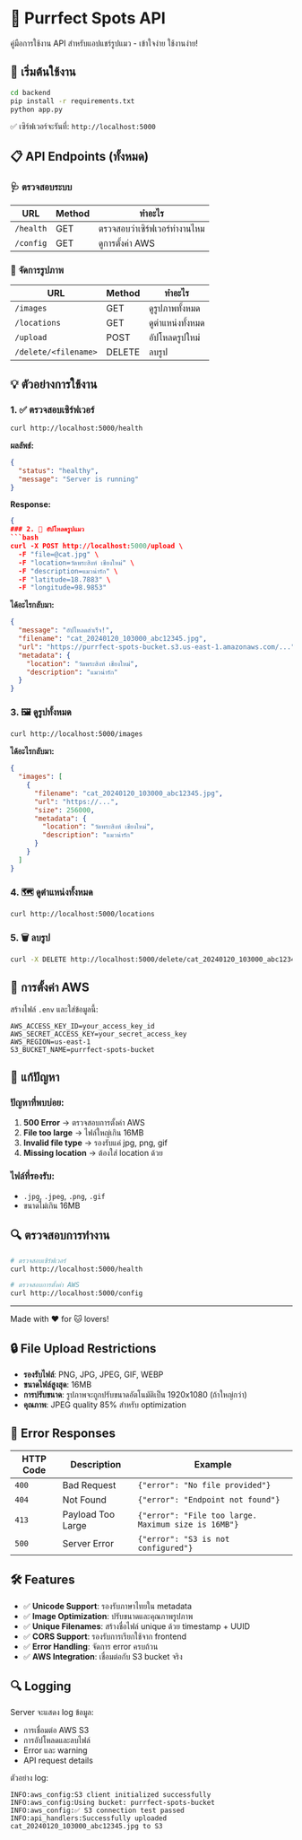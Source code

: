 # 🔌 Purrfect Spots API

คู่มือการใช้งาน API สำหรับแอปแชร์รูปแมว - เข้าใจง่าย ใช้งานง่าย!

## 🚀 เริ่มต้นใช้งาน

```bash
cd backend
pip install -r requirements.txt
python app.py
```

✅ เซิร์ฟเวอร์จะรันที่: `http://localhost:5000`

## 📋 API Endpoints (ทั้งหมด)

### 🩺 ตรวจสอบระบบ

| URL | Method | ทำอะไร |
|-----|--------|--------|
| `/health` | GET | ตรวจสอบว่าเซิร์ฟเวอร์ทำงานไหม |
| `/config` | GET | ดูการตั้งค่า AWS |

### 📸 จัดการรูปภาพ

| URL | Method | ทำอะไร |
|-----|--------|--------|
| `/images` | GET | ดูรูปภาพทั้งหมด |
| `/locations` | GET | ดูตำแหน่งทั้งหมด |
| `/upload` | POST | อัปโหลดรูปใหม่ |
| `/delete/<filename>` | DELETE | ลบรูป |

## 💡 ตัวอย่างการใช้งาน

### 1. ✅ ตรวจสอบเซิร์ฟเวอร์
```bash
curl http://localhost:5000/health
```

**ผลลัพธ์:**
```json
{
  "status": "healthy",
  "message": "Server is running"
}
```

**Response:**
```json
{
### 2. 📸 อัปโหลดรูปแมว
```bash
curl -X POST http://localhost:5000/upload \
  -F "file=@cat.jpg" \
  -F "location=วัดพระสิงห์ เชียงใหม่" \
  -F "description=แมวน่ารัก" \
  -F "latitude=18.7883" \
  -F "longitude=98.9853"
```

**ได้อะไรกลับมา:**
```json
{
  "message": "อัปโหลดสำเร็จ!",
  "filename": "cat_20240120_103000_abc12345.jpg",
  "url": "https://purrfect-spots-bucket.s3.us-east-1.amazonaws.com/...",
  "metadata": {
    "location": "วัดพระสิงห์ เชียงใหม่",
    "description": "แมวน่ารัก"
  }
}
```

### 3. 🖼️ ดูรูปทั้งหมด
```bash
curl http://localhost:5000/images
```

**ได้อะไรกลับมา:**
```json
{
  "images": [
    {
      "filename": "cat_20240120_103000_abc12345.jpg",
      "url": "https://...",
      "size": 256000,
      "metadata": {
        "location": "วัดพระสิงห์ เชียงใหม่",
        "description": "แมวน่ารัก"
      }
    }
  ]
}
```

### 4. 🗺️ ดูตำแหน่งทั้งหมด
```bash
curl http://localhost:5000/locations
```

### 5. 🗑️ ลบรูป
```bash
curl -X DELETE http://localhost:5000/delete/cat_20240120_103000_abc12345.jpg
```

## 🔧 การตั้งค่า AWS

สร้างไฟล์ `.env` และใส่ข้อมูลนี้:

```env
AWS_ACCESS_KEY_ID=your_access_key_id
AWS_SECRET_ACCESS_KEY=your_secret_access_key
AWS_REGION=us-east-1
S3_BUCKET_NAME=purrfect-spots-bucket
```

## 🚨 แก้ปัญหา

### ปัญหาที่พบบ่อย:
1. **500 Error** → ตรวจสอบการตั้งค่า AWS
2. **File too large** → ไฟล์ใหญ่เกิน 16MB
3. **Invalid file type** → รองรับแค่ jpg, png, gif
4. **Missing location** → ต้องใส่ location ด้วย

### ไฟล์ที่รองรับ:
- `.jpg`, `.jpeg`, `.png`, `.gif`
- ขนาดไม่เกิน 16MB

## 🔍 ตรวจสอบการทำงาน

```bash
# ตรวจสอบเซิร์ฟเวอร์
curl http://localhost:5000/health

# ตรวจสอบการตั้งค่า AWS
curl http://localhost:5000/config
```

---

Made with ❤️ for 🐱 lovers!


## 🔒 File Upload Restrictions

- **รองรับไฟล์**: PNG, JPG, JPEG, GIF, WEBP
- **ขนาดไฟล์สูงสุด**: 16MB
- **การปรับขนาด**: รูปภาพจะถูกปรับขนาดอัตโนมัติเป็น 1920x1080 (ถ้าใหญ่กว่า)
- **คุณภาพ**: JPEG quality 85% สำหรับ optimization

## 🚨 Error Responses

| HTTP Code | Description | Example |
|-----------|-------------|---------|
| `400` | Bad Request | `{"error": "No file provided"}` |
| `404` | Not Found | `{"error": "Endpoint not found"}` |
| `413` | Payload Too Large | `{"error": "File too large. Maximum size is 16MB"}` |
| `500` | Server Error | `{"error": "S3 is not configured"}` |

## 🛠️ Features

- ✅ **Unicode Support**: รองรับภาษาไทยใน metadata
- ✅ **Image Optimization**: ปรับขนาดและคุณภาพรูปภาพ
- ✅ **Unique Filenames**: สร้างชื่อไฟล์ unique ด้วย timestamp + UUID
- ✅ **CORS Support**: รองรับการเรียกใช้จาก frontend
- ✅ **Error Handling**: จัดการ error ครบถ้วน
- ✅ **AWS Integration**: เชื่อมต่อกับ S3 bucket จริง

## 🔍 Logging

Server จะแสดง log ข้อมูล:
- การเชื่อมต่อ AWS S3
- การอัปโหลดและลบไฟล์
- Error และ warning
- API request details

ตัวอย่าง log:
```
INFO:aws_config:S3 client initialized successfully
INFO:aws_config:Using bucket: purrfect-spots-bucket
INFO:aws_config:✅ S3 connection test passed
INFO:api_handlers:Successfully uploaded cat_20240120_103000_abc12345.jpg to S3
```

